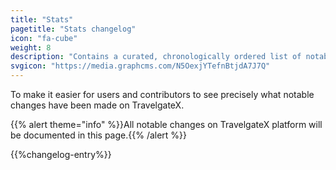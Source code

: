 ```yaml
---
title: "Stats"
pagetitle: "Stats changelog"
icon: "fa-cube"
weight: 8
description: "Contains a curated, chronologically ordered list of notable changes"
svgicon: "https://media.graphcms.com/N5OexjYTefnBtjdA7J7Q"
---
```


To make it easier for users and contributors to see precisely what notable changes have been made on TravelgateX.

{{% alert theme="info" %}}All notable changes on TravelgateX platform will be documented in this page.{{% /alert %}}

{{%changelog-entry%}}